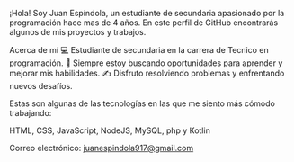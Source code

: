 ¡Hola! Soy Juan Espíndola, un estudiante de secundaria apasionado por la programación hace mas de 4 años. En este perfil de GitHub encontrarás algunos de mis proyectos y trabajos.

Acerca de mí
💻 Estudiante de secundaria en la carrera de Tecnico en programación.
🌱 Siempre estoy buscando oportunidades para aprender y mejorar mis habilidades.
✍️ Disfruto resolviendo problemas y enfrentando nuevos desafíos.


Estas son algunas de las tecnologías en las que me siento más cómodo trabajando:

HTML, CSS, JavaScript, NodeJS, MySQL, php y Kotlin

Correo electrónico: juanespindola917@gmail.com
